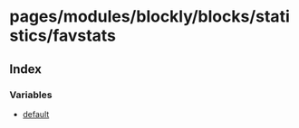 # pages/modules/blockly/blocks/statistics/favstats

## Index

### Variables

- [default](variables/default.md)
